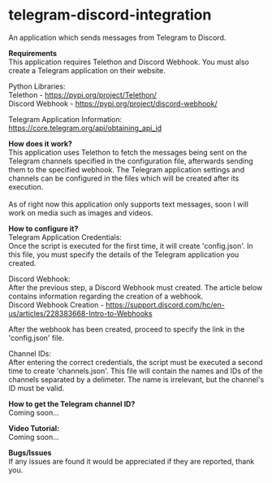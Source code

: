 # telegram-discord-integration
An application which sends messages from Telegram to Discord.

<b>Requirements</b><br>
This application requires Telethon and Discord Webhook. You must also create a Telegram application on their website. 

Python Libraries:<br>
Telethon - https://pypi.org/project/Telethon/<br>
Discord Webhook - https://pypi.org/project/discord-webhook/

Telegram Application Information:<br>
https://core.telegram.org/api/obtaining_api_id

<b>How does it work?</b><br>
This application uses Telethon to fetch the messages being sent on the Telegram channels specified in the configuration file, afterwards sending them to the specified webhook. The Telegram application settings and channels can be configured in the files which will be created after its execution.<br><br>
As of right now this application only supports text messages, soon I will work on media such as images and videos.

<b>How to configure it?</b><br>
Telegram Application Credentials:<br>
Once the script is executed for the first time, it will create 'config.json'. In this file, you must specify the details of the Telegram application you created.

Discord Webhook:<br>
After the previous step, a Discord Webhook must created. The article below contains information regarding the creation of a webhook.<br>
Discord Webhook Creation - https://support.discord.com/hc/en-us/articles/228383668-Intro-to-Webhooks<br>

After the webhook has been created, proceed to specify the link in the 'config.json' file.


Channel IDs:<br>
After entering the correct credentials, the script must be executed a second time to create 'channels.json'. This file will contain the names and IDs of the channels separated by a delimeter. The name is irrelevant, but the channel's ID must be valid.

<b>How to get the Telegram channel ID?</b><br>
Coming soon...

<b>Video Tutorial:</b><br>
Coming soon...
  
<b>Bugs/Issues</b><br>
If any issues are found it would be appreciated if they are reported, thank you.<br>
